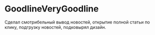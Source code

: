 # GoodlineVeryGoodline
Сделал смотрибельный вывод новостей, открытие полной статьи по клику, подгрузку новостей, подковырял дизайн.
